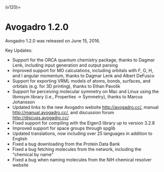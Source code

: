 (v120)=

# Avogadro 1.2.0

Avogadro 1.2.0 was released on June 15, 2016.

Key Updates:
- Support for the ORCA quantum chemistry package, thanks to Dagmar Lenk, including input generation and output parsing
- Improved support for MO calculations, including orbitals with F, G, H, and I angular momentum, thanks to Dagmar Lenk and Albert DeFusco
- Support for exporting VRML models of atoms, bonds, surfaces, and orbitals (e.g. for 3D printing), thanks to Ethan Pavolik
- Support for perceiving molecular symmetry on Mac and Linux using the libmsym library (i.e., Properties -> Symmetry), thanks to Marcus Johansson
- Updated links to the new Avogadro website <http://avogadro.cc/>, manual <http://manual.avogadro.cc/>, and discussion forum <http://discuss.avogadro.cc/>
- Fixed support for compiling with the Eigen3 library up to version 3.2.8
- Improved support for space groups through spglib
- Updated translations, now including over 25 languages in addition to English
- Fixed a bug downloading from the Protein Data Bank
- Fixed a bug fetching molecules from the network, including the "chemical by name"
- Fixed a bug when naming molecules from the NIH chemical resolver website
